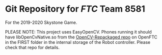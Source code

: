 # Git Repository for *FTC* Team 8581
For the 2019-2020 Skystone Game.

PLEASE NOTE: This project uses EasyOpenCV. Phones running it should have
libOpenCvNative.so from the [OpenCV-Repackaged repo](https://github.com/OpenFTC/OpenCV-Repackaged) on OpenFTC in the FIRST
folder in the internal storage of the Robot controller. Please check that repo for details.

